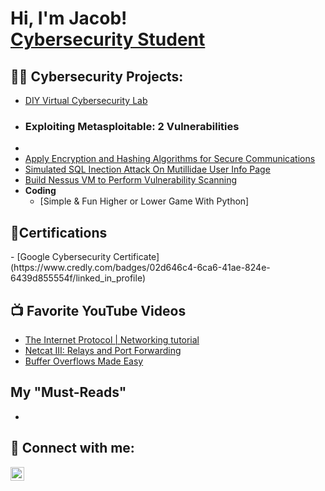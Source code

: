 <h1>Hi, I'm Jacob! <br/><a href="https://www.linkedin.com/in/jacobluevanos/">Cybersecurity Student</a>

<h2>👨‍💻 Cybersecurity Projects:</h2>

-  [DIY Virtual Cybersecurity Lab](https://github.com/JE99s/DIY-Virtualized-Cyber-Lab)
-  <h3>Exploiting Metasploitable: 2 Vulnerabilities</h3>
  -  
-  [Apply Encryption and Hashing Algorithms for Secure Communications](https://github.com/JE99s/Encryption_HashingLab)
- [Simulated SQL Inection Attack On Mutillidae User Info Page](https://github.com/JE99s/Errorbased_SQL_InjectionAttack)
- [Build Nessus VM to Perform Vulnerability Scanning](https://medium.com/@jl620695lueva/install-and-configure-a-nessus-vulnerability-scanner-on-virtualbox-8614875013dc) 
- <b>Coding</b>
  - [Simple & Fun Higher or Lower Game With Python]
<h2>📃Certifications</h2>
- [Google Cybersecurity Certificate](https://www.credly.com/badges/02d646c4-6ca6-41ae-824e-6439d855554f/linked_in_profile)
<h2>📺 Favorite YouTube Videos</h2>

- [The Internet Protocol | Networking tutorial](https://youtu.be/aamG4-tH_m8)
- [Netcat III: Relays and Port Forwarding](https://youtu.be/FLoe9S4TASk)
- [Buffer Overflows Made Easy](https://youtube.com/playlist?list=PLLKT__MCUeix3O0DPbmuaRuR_4Hxo4m3G&si=U7zd-tbLRV-4OqU3)

<h2>My "Must-Reads"</h2>

-  
<h2> 🤳 Connect with me:</h2>

[<img align="left" alt="JoshMadakor | LinkedIn" width="22px" src="https://cdn.jsdelivr.net/npm/simple-icons@v3/icons/linkedin.svg" />][linkedin]


[linkedin]: https://www.linkedin.com/in/jacobluevanos
<!--
[<img align="left" alt="JoshMadakor | Twitter" width="22px" src="https://cdn.jsdelivr.net/npm/simple-icons@v3/icons/twitter.svg" />][twitter]
[<img align="left" alt="JoshMadakor | Instagram" width="22px" src="https://cdn.jsdelivr.net/npm/simple-icons@v3/icons/instagram.svg" />][instagram]

[twitter]: https://
[instagram]: https://
-->
<!--

- 🔭 I’m currently working on ...
- 🌱 I’m currently learning ...
- 👯 I’m looking to collaborate on ...
- 🤔 I’m looking for help with ...
- 💬 Ask me about ...
- 📫 How to reach me: ...
- 😄 Pronouns: ...
- ⚡ Fun fact: ...
-->
